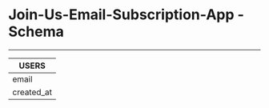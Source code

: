 # Join-Us-Email-Subscription-App - Schema

---

|**USERS**   |
|------------|
|email       |
|created_at  |
